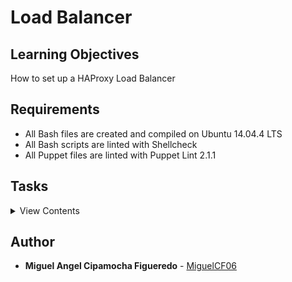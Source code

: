 # Load Balancer

## Learning Objectives

How to set up a HAProxy Load Balancer

## Requirements

- All Bash files are created and compiled on Ubuntu 14.04.4 LTS
- All Bash scripts are linted with Shellcheck
- All Puppet files are linted with Puppet Lint 2.1.1

## Tasks

<details>
<summary>View Contents</summary>

### [0. Double the number of webservers](./0-custom_http_response-header)

- In this first task you need to configure web-02 to be identical to web-01. Fortunately, you built a Bash script during your web server project, and they’ll now come in handy to easily configure web-02. Remember, always try to automate your work!

  - Configure Nginx so that its HTTP response contains a custom header (on web-01 and web-02)
    - The name of the custom HTTP header must be X-Served-By
    - The value of the custom HTTP header must be the hostname of the server Nginx is running on
  - Write 0-custom_http_response-header so that it configures a brand new Ubuntu machine to the requirements asked in this task

```
sylvain@ubuntu$ curl -sI 34.198.248.145 | grep X-Served-By
X-Served-By: 03-web-01
sylvain@ubuntu$ curl -sI 54.89.38.100 | grep X-Served-By
X-Served-By: 03-web-02
```

### [1. Install your load balancer](./1-install_load_balancer)

- Install and configure HAproxy on your lb-01 server.
  - Configure HAproxy with version equal or greater than 1.5 so that it send traffic to web-01 and web-02
  - Distribute requests using a roundrobin algorithm
  - Make sure that HAproxy can be managed via an init script
  - Make sure that your servers are configured with the right hostnames: [STUDENT_ID]-web-01 and [STUDENT_ID]-web-02. If not, follow this tutorial.
  - For your answer file, write a Bash script that configures a new Ubuntu machine to respect above requirements

```
sylvain@ubuntu$ curl -Is 54.210.47.110
HTTP/1.1 200 OK
Server: nginx/1.4.6 (Ubuntu)
Date: Mon, 27 Feb 2017 06:12:17 GMT
Content-Type: text/html
Content-Length: 30
Last-Modified: Tue, 21 Feb 2017 07:21:32 GMT
Connection: keep-alive
ETag: "58abea7c-1e"
X-Served-By: 03-web-01
Accept-Ranges: bytes

sylvain@ubuntu$ curl -Is 54.210.47.110
HTTP/1.1 200 OK
Server: nginx/1.4.6 (Ubuntu)
Date: Mon, 27 Feb 2017 06:12:19 GMT
Content-Type: text/html
Content-Length: 612
Last-Modified: Tue, 04 Mar 2014 11:46:45 GMT
Connection: keep-alive
ETag: "5315bd25-264"
X-Served-By: 03-web-02
Accept-Ranges: bytes
```

</details>

## Author

- **Miguel Angel Cipamocha Figueredo** - [MiguelCF06](https://github.com/MiguelCF06)
